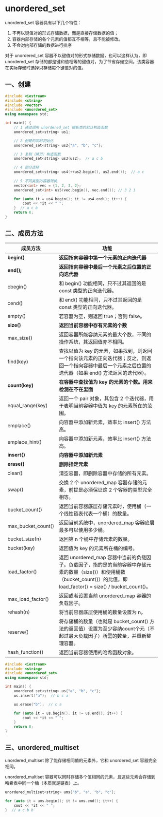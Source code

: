 # unordered_set

unordered_set 容器具有以下几个特性：

1. 不再以键值对的形式存储数据，而是直接存储数据的值；
2. 容器内部存储的各个元素的值都互不相等，且不能被修改。
3. 不会对内部存储的数据进行排序

对于 unordered_set 容器不以键值对的形式存储数据，也可以这样认为，即 unordered_set 存储的都是键和值相等的键值对，为了节省存储空间，该类容器在实际存储时选择只存储每个键值对的值。

## 一、创建

```c++
#include <iostream>
#include <string>
#include <vector>
#include <unordered_set>
using namespace std;

int main() {
    // 1 通过调用 unordered_set 模板类的默认构造函数
    unordered_set<string> us1;

    // 2 创建的同时初始化
    unordered_set<string> us2{"a", "b", "c"};

    // 3 复制（拷贝）构造函数
    unordered_set<string> us3(us2);  // a c b

    // 4 部分选择
    unordered_set<string> us4(++us2.begin(), us2.end());  // a c
  
    // 5 不同类型的容器转换
    vector<int> vec = {1, 2, 3, 2};
    unordered_set<int> us5(vec.begin(), vec.end()); // 3 2 1

    for (auto it = us4.begin(); it != us4.end(); it++) {
        cout << *it << " ";
    }  // a c b
    return 0;
}

```

## 二、成员方法

| 成员方法           | 功能                                                         |
| ------------------ | ------------------------------------------------------------ |
| **begin()**        | **返回指向容器中第一个元素的正向迭代器**                     |
| **end();**         | **返回指向容器中最后一个元素之后位置的正向迭代器**           |
| cbegin()           | 和 begin() 功能相同，只不过其返回的是 const 类型的正向迭代器。 |
| cend()             | 和 end() 功能相同，只不过其返回的是 const 类型的正向迭代器。 |
| empty()            | 若容器为空，则返回 true；否则 false。                        |
| **size()**         | **返回当前容器中存有元素的个数**                             |
| max_size()         | 返回容器所能容纳元素的最大个数，不同的操作系统，其返回值亦不相同。 |
| find(key)          | 查找以值为 key 的元素，如果找到，则返回一个指向该元素的正向迭代器；反之，则返回一个指向容器中最后一个元素之后位置的迭代器（如果 end() 方法返回的迭代器）。 |
| **count(key)**     | **在容器中查找值为 key 的元素的个数。用来检测在不在里面**    |
| equal_range(key)   | 返回一个 pair 对象，其包含 2 个迭代器，用于表明当前容器中值为 key 的元素所在的范围。 |
| emplace()          | 向容器中添加新元素，效率比 insert() 方法高。                 |
| emplace_hint()     | 向容器中添加新元素，效率比 insert() 方法高。                 |
| **insert()**       | **向容器中添加新元素**                                       |
| **erase()**        | **删除指定元素**                                             |
| clear()            | 清空容器，即删除容器中存储的所有元素。                       |
| swap()             | 交换 2 个 unordered_map 容器存储的元素，前提是必须保证这 2 个容器的类型完全相等。 |
| bucket_count()     | 返回当前容器底层存储元素时，使用桶（一个线性链表代表一个桶）的数量。 |
| max_bucket_count() | 返回当前系统中，unordered_map 容器底层最多可以使用多少桶。   |
| bucket_size(n)     | 返回第 n 个桶中存储元素的数量。                              |
| bucket(key)        | 返回值为 key 的元素所在桶的编号。                            |
| load_factor()      | 返回 unordered_map 容器中当前的负载因子。负载因子，指的是的当前容器中存储元素的数量（size()）和使用桶数（bucket_count()）的比值，即 load_factor() = size() / bucket_count()。 |
| max_load_factor()  | 返回或者设置当前 unordered_map 容器的负载因子。              |
| rehash(n)          | 将当前容器底层使用桶的数量设置为 n。                         |
| reserve()          | 将存储桶的数量（也就是 bucket_count() 方法的返回值）设置为至少容纳count个元（不超过最大负载因子）所需的数量，并重新整理容器。 |
| hash_function()    | 返回当前容器使用的哈希函数对象。                             |

```c++
#include <iostream>
#include <string>
#include <unordered_set>
using namespace std;

int main() {
    unordered_set<string> us{"a", "b", "c"};
    us.insert("a");  // b c a

    us.erase("b");  // c a

    for (auto it = us.begin(); it != us.end(); it++) {
        cout << *it << " ";
    }
    return 0;
}

```

## 三、unordered_multiset

unordered_multiset 除了能存储相同值的元素外，它和 unordered_set 容器完全相同。

unordered_multiset 容器可以同时存储多个值相同的元素，且这些元素会存储到哈希表中同一个桶（本质就是链表）上。

```c++
unordered_multiset<string> ums{"b", "a", "b", "c"};

for (auto it = ums.begin(); it != ums.end(); it++) {
    cout << *it << " ";
}  // a c b b
```


